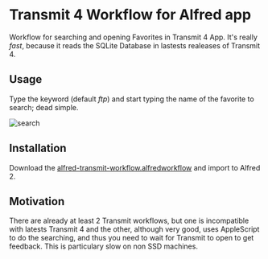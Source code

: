 # Transmit 4 Workflow for Alfred app

Workflow for searching and opening Favorites in Transmit 4 App. It's really _fast_, because it reads the SQLite Database
in lastests realeases of Transmit 4.


## Usage
Type the keyword (default _ftp_) and start typing the name of the favorite to search; dead simple.


![search](https://raw.github.com/ramiroaraujo/alfred-transmit-workflow/master/screenshots/search.png)


## Installation
Download the [alfred-transmit-workflow.alfredworkflow](https://github.com/ramiroaraujo/alfred-transmit-workflow/raw/master/alfred-transmit-workflow.alfredworkflow) and import to Alfred 2.


## Motivation
There are already at least 2 Transmit workflows, but one is incompatible with latests Transmit 4 and the other, although very good, uses AppleScript to do the searching, and thus you need to wait for Transmit to open to get feedback. This is particulary slow on non SSD machines.